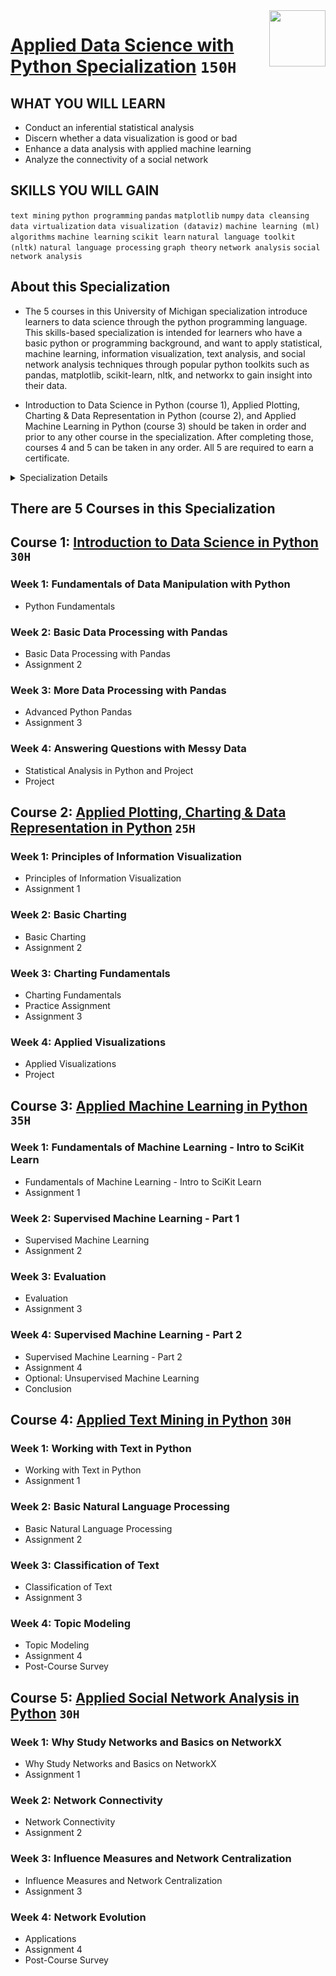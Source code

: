 <img align="right" width="90" height="90" src="https://github.com/cs-MohamedAyman/Coursera-Specializations/blob/master/organizations-logos/university%20of%20michigan.jpg">

# [Applied Data Science with Python Specialization](https://www.coursera.org/specializations/data-science-python) `150H`

## WHAT YOU WILL LEARN
- Conduct an inferential statistical analysis
- Discern whether a data visualization is good or bad
- Enhance a data analysis with applied machine learning
- Analyze the connectivity of a social network

## SKILLS YOU WILL GAIN
`text mining` `python programming` `pandas` `matplotlib` `numpy` `data cleansing` `data virtualization` `data visualization (dataviz)` `machine learning (ml) algorithms` `machine learning` `scikit learn` `natural language toolkit (nltk)` `natural language processing` `graph theory` `network analysis` `social network analysis`

## About this Specialization
- The 5 courses in this University of Michigan specialization introduce learners to data science through the python programming language. This skills-based specialization is intended for learners who have a basic python or programming background, and want to apply statistical, machine learning, information visualization, text analysis, and social network analysis techniques through popular python toolkits such as pandas, matplotlib, scikit-learn, nltk, and networkx to gain insight into their data.

- Introduction to Data Science in Python (course 1), Applied Plotting, Charting & Data Representation in Python (course 2), and Applied Machine Learning in Python (course 3) should be taken in order and prior to any other course in the specialization. After completing those, courses 4 and 5 can be taken in any order. All 5 are required to earn a certificate.

<details>
	<summary>Specialization Details</summary>

- The first course will introduce the learner to the basics of the python programming environment, including fundamental python programming techniques such as lambdas, reading and manipulating csv files, and the numpy library. The course will introduce data manipulation and cleaning techniques using the popular python pandas data science library and introduce the abstraction of the Series and DataFrame as the central data structures for data analysis, along with tutorials on how to use functions such as groupby, merge, and pivot tables effectively. By the end of this course, students will be able to take tabular data, clean it, manipulate it, and run basic inferential statistical analyses.

- The first course should be taken before any of the other Applied Data Science with Python courses: Applied Plotting, Charting & Data Representation in Python, Applied Machine Learning in Python, Applied Text Mining in Python, Applied Social Network Analysis in Python.

- The second course will introduce the learner to information visualization basics, with a focus on reporting and charting using the matplotlib library. The course will start with a design and information literacy perspective, touching on what makes a good and bad visualization, and what statistical measures translate into in terms of visualizations. The second week will focus on the technology used to make visualizations in python, matplotlib, and introduce users to best practices when creating basic charts and how to realize design decisions in the framework. The third week will be a tutorial of functionality available in matplotlib, and demonstrate a variety of basic statistical charts helping learners to identify when a particular method is good for a particular problem. The course will end with a discussion of other forms of structuring and visualizing data.

- The second course should be taken after Introduction to Data Science in Python and before the remainder of the Applied Data Science with Python courses: Applied Machine Learning in Python, Applied Text Mining in Python, and Applied Social Network Analysis in Python.

- The third course will introduce the learner to applied machine learning, focusing more on the techniques and methods than on the statistics behind these methods. The course will start with a discussion of how machine learning is different than descriptive statistics, and introduce the scikit learn toolkit through a tutorial. The issue of dimensionality of data will be discussed, and the task of clustering data, as well as evaluating those clusters, will be tackled. Supervised approaches for creating predictive models will be described, and learners will be able to apply the scikit learn predictive modelling methods while understanding process issues related to data generalizability (e.g. cross validation, overfitting). The course will end with a look at more advanced techniques, such as building ensembles, and practical limitations of predictive models. By the end of this course, students will be able to identify the difference between a supervised (classification) and unsupervised (clustering) technique, identify which technique they need to apply for a particular dataset and need, engineer features to meet that need, and write python code to carry out an analysis.

- The third course should be taken after Introduction to Data Science in Python and Applied Plotting, Charting & Data Representation in Python and before Applied Text Mining in Python and Applied Social Analysis in Python.

- The forth course will introduce the learner to text mining and text manipulation basics. The course begins with an understanding of how text is handled by python, the structure of text both to the machine and to humans, and an overview of the nltk framework for manipulating text. The second week focuses on common manipulation needs, including regular expressions (searching for text), cleaning text, and preparing text for use by machine learning processes. The third week will apply basic natural language processing methods to text, and demonstrate how text classification is accomplished. The final week will explore more advanced methods for detecting the topics in documents and grouping them by similarity (topic modelling).

- The forth course should be taken after: Introduction to Data Science in Python, Applied Plotting, Charting & Data Representation in Python, and Applied Machine Learning in Python.

- The fifth course will introduce the learner to network analysis through tutorials using the NetworkX library. The course begins with an understanding of what network analysis is and motivations for why we might model phenomena as networks. The second week introduces the concept of connectivity and network robustness. The third week will explore ways of measuring the importance or centrality of a node in a network. The final week will explore the evolution of networks over time and cover models of network generation and the link prediction problem.

- The fifth course should be taken after: Introduction to Data Science in Python, Applied Plotting, Charting & Data Representation in Python, and Applied Machine Learning in Python.

</details>

## There are 5 Courses in this Specialization

## Course 1: [Introduction to Data Science in Python](https://www.coursera.org/learn/python-data-analysis) `30H`

### Week 1: Fundamentals of Data Manipulation with Python
- Python Fundamentals

### Week 2: Basic Data Processing with Pandas
- Basic Data Processing with Pandas
- Assignment 2

### Week 3: More Data Processing with Pandas
- Advanced Python Pandas
- Assignment 3

### Week 4: Answering Questions with Messy Data
- Statistical Analysis in Python and Project
- Project

## Course 2: [Applied Plotting, Charting & Data Representation in Python](https://www.coursera.org/learn/python-plotting) `25H`

### Week 1: Principles of Information Visualization
- Principles of Information Visualization
- Assignment 1

### Week 2: Basic Charting
- Basic Charting
- Assignment 2

### Week 3: Charting Fundamentals
- Charting Fundamentals
- Practice Assignment
- Assignment 3

### Week 4: Applied Visualizations
- Applied Visualizations
- Project

## Course 3: [Applied Machine Learning in Python](https://www.coursera.org/learn/python-machine-learning) `35H`

### Week 1: Fundamentals of Machine Learning - Intro to SciKit Learn
- Fundamentals of Machine Learning - Intro to SciKit Learn
- Assignment 1

### Week 2: Supervised Machine Learning - Part 1
- Supervised Machine Learning
- Assignment 2

### Week 3: Evaluation
- Evaluation
- Assignment 3

### Week 4: Supervised Machine Learning - Part 2
- Supervised Machine Learning - Part 2
- Assignment 4
- Optional: Unsupervised Machine Learning
- Conclusion

## Course 4: [Applied Text Mining in Python](https://www.coursera.org/learn/python-text-mining) `30H`

### Week 1: Working with Text in Python
- Working with Text in Python
- Assignment 1

### Week 2: Basic Natural Language Processing
- Basic Natural Language Processing
- Assignment 2

### Week 3: Classification of Text
- Classification of Text
- Assignment 3

### Week 4: Topic Modeling
- Topic Modeling
- Assignment 4
- Post-Course Survey

## Course 5: [Applied Social Network Analysis in Python](https://www.coursera.org/learn/python-social-network-analysis) `30H`

### Week 1: Why Study Networks and Basics on NetworkX
- Why Study Networks and Basics on NetworkX
- Assignment 1

### Week 2: Network Connectivity
- Network Connectivity
- Assignment 2

### Week 3: Influence Measures and Network Centralization
- Influence Measures and Network Centralization
- Assignment 3

### Week 4: Network Evolution
- Applications
- Assignment 4
- Post-Course Survey
